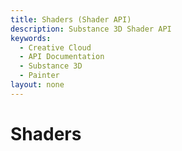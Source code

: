 ```yaml
---
title: Shaders (Shader API)
description: Substance 3D Shader API
keywords:
  - Creative Cloud
  - API Documentation
  - Substance 3D
  - Painter
layout: none
---
```


Shaders
=======
